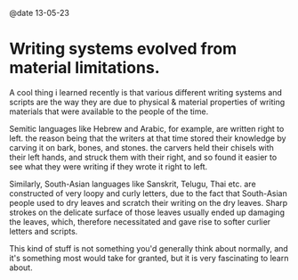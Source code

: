 @date 13-05-23
# Writing systems evolved from material limitations.

A cool thing i learned recently is that various different writing systems and scripts are the way they are due to physical & material properties of writing materials that were available to the people of the time.

Semitic languages like Hebrew and Arabic, for example, are written right to left. the reason being that the writers at that time stored their knowledge by carving it on bark, bones, and stones. the carvers held their chisels with their left hands, and struck them with their right, and so found it easier to see what they were writing if they wrote it right to left.

Similarly, South-Asian languages like Sanskrit, Telugu, Thai etc. are constructed of very loopy and curly letters, due to the fact that South-Asian people used to dry leaves and scratch their writing on the dry leaves. 
Sharp strokes on the delicate surface of those leaves usually ended up damaging the leaves, which, therefore necessitated and gave rise to softer curlier letters and scripts.

This kind of stuff is not something you'd generally think about normally, and it's something most would take for granted, but it is very fascinating to learn about.

